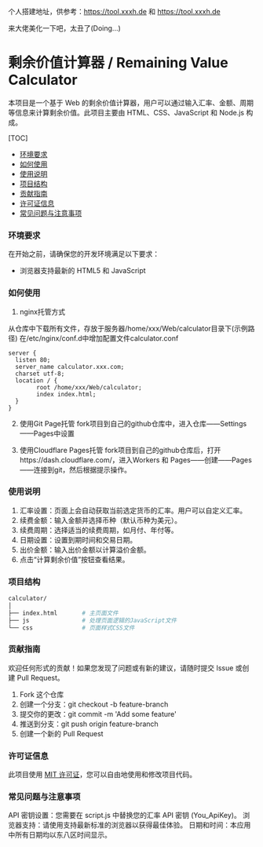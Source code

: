 个人搭建地址，供参考：https://tool.xxxh.de 和 https://tool.xxxh.de

来大佬美化一下吧，太丑了(Doing...)

# 剩余价值计算器 / Remaining Value Calculator

本项目是一个基于 Web 的剩余价值计算器，用户可以通过输入汇率、金额、周期等信息来计算剩余价值。此项目主要由 HTML、CSS、JavaScript 和 Node.js 构成。

[TOC]
- [环境要求](###环境要求)
- [如何使用](###如何使用)
- [使用说明](###使用说明)
- [项目结构](###项目结构)
- [贡献指南](###贡献指南)
- [许可证信息](###许可证信息)
- [常见问题与注意事项](###常见问题与注意事项)

### 环境要求

在开始之前，请确保您的开发环境满足以下要求：

- 浏览器支持最新的 HTML5 和 JavaScript

### 如何使用

1. nginx托管方式

从仓库中下载所有文件，存放于服务器/home/xxx/Web/calculator目录下(示例路径)
在/etc/nginx/conf.d中增加配置文件calculator.conf
```
server {
  listen 80;
  server_name calculator.xxx.com;
  charset utf-8;
  location / {
        root /home/xxx/Web/calculator;
        index index.html;
  }
}
```
2. 使用Git Page托管
fork项目到自己的github仓库中，进入仓库——Settings——Pages中设置

3. 使用Cloudflare Pages托管
fork项目到自己的github仓库后，打开https://dash.cloudflare.com/，进入Workers 和 Pages——创建——Pages——连接到git，然后根据提示操作。

### 使用说明

1. 汇率设置：页面上会自动获取当前选定货币的汇率。用户可以自定义汇率。
2. 续费金额：输入金额并选择币种（默认币种为美元）。
3. 续费周期：选择适当的续费周期，如月付、年付等。
4. 日期设置：设置到期时间和交易日期。
5. 出价金额：输入出价金额以计算溢价金额。
6. 点击“计算剩余价值”按钮查看结果。

### 项目结构
```bash
calculator/
│
├── index.html       # 主页面文件
├── js               # 处理页面逻辑的JavaScript文件
└── css              # 页面样式CSS文件
```

### 贡献指南

欢迎任何形式的贡献！如果您发现了问题或有新的建议，请随时提交 Issue 或创建 Pull Request。
1. Fork 这个仓库
2. 创建一个分支：git checkout -b feature-branch
3. 提交你的更改：git commit -m 'Add some feature'
4. 推送到分支：git push origin feature-branch
5. 创建一个新的 Pull Request

### 许可证信息

此项目使用 [MIT 许可证](LICENSE)，您可以自由地使用和修改项目代码。

### 常见问题与注意事项

API 密钥设置：您需要在 script.js 中替换您的汇率 API 密钥 (You_ApiKey)。
浏览器支持：请使用支持最新标准的浏览器以获得最佳体验。
日期和时间：本应用中所有日期均以东八区时间显示。

